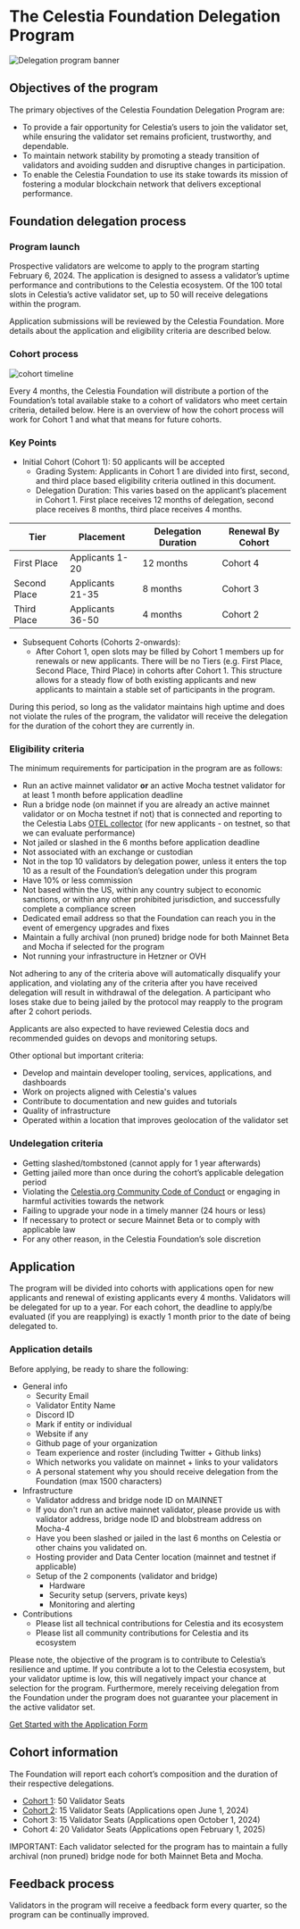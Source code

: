 # The Celestia Foundation Delegation Program

![Delegation program banner](/img/foundation-delegation-program.jpg)

## Objectives of the program

The primary objectives of the Celestia Foundation Delegation Program are:

* To provide a fair opportunity for Celestia’s users to join the validator set,
while ensuring the validator set remains proficient, trustworthy,
and dependable.
* To maintain network stability by promoting a steady transition of validators
and avoiding sudden and disruptive changes in participation.
* To enable the Celestia Foundation to use its stake towards its mission of
fostering a modular blockchain network that delivers exceptional performance.

## Foundation delegation process

### Program launch

Prospective validators are welcome to apply to the program starting February 6,
2024. The application is designed to assess a validator’s uptime performance
and contributions to the Celestia ecosystem. Of the 100 total slots in
Celestia’s active validator set, up to 50 will receive delegations within the
program.

Application submissions will be reviewed by the Celestia Foundation. More
details about the application and eligibility criteria are described below.

### Cohort process

![cohort timeline](/img/cohort-timeline.jpg)

Every 4 months, the Celestia Foundation will distribute a portion of the
Foundation’s total available stake to a cohort of validators who meet
certain criteria, detailed below. Here is an overview of how the cohort
process will work for Cohort 1 and what that means for future cohorts.

### Key Points

* Initial Cohort (Cohort 1): 50 applicants will be accepted
  * Grading System: Applicants in Cohort 1 are divided into first, second,
  and third place based eligibility criteria outlined in this document.
  * Delegation Duration: This varies based on the applicant’s placement in
  Cohort 1. First place receives 12 months of delegation, second place receives
  8 months, third place receives 4 months.

| Tier          | Placement       | Delegation Duration | Renewal By Cohort |
|---------------|-----------------|---------------------|-------------------|
| First Place   | Applicants 1-20 | 12 months           | Cohort 4          |
| Second Place  | Applicants 21-35| 8 months            | Cohort 3          |
| Third Place   | Applicants 36-50| 4 months            | Cohort 2          |

* Subsequent Cohorts (Cohorts 2-onwards):
  * After Cohort 1, open slots may be filled by Cohort 1 members up for
  renewals or new applicants. There will be no Tiers (e.g. First Place,
  Second Place, Third Place) in cohorts after Cohort 1. This structure
  allows for a steady flow of both existing applicants and new applicants
  to maintain a stable set of participants in the program.

During this period, so long as the validator maintains high uptime and
does not violate the rules of the program, the validator will receive
the delegation for the duration of the cohort they are currently in.

### Eligibility criteria

The minimum requirements for participation in the program are as follows:

* Run an active mainnet validator **or** an active Mocha testnet validator
for at least 1 month before application deadline
* Run a bridge node (on mainnet if you are already an active mainnet
validator or on Mocha testnet if not) that is connected and reporting
to the Celestia Labs [OTEL collector](../nodes/celestia-node-metrics.md)
(for new applicants - on testnet, so that we can evaluate performance)
* Not jailed or slashed in the 6 months before application deadline
* Not associated with an exchange or custodian
* Not in the top 10 validators by delegation power, unless it enters the
top 10 as a result of the Foundation’s delegation under this program
* Have 10% or less commission
* Not based within the US, within any country subject to economic sanctions,
or within any other prohibited jurisdiction, and successfully complete a
compliance screen
* Dedicated email address so that the Foundation can reach you in the event
of emergency upgrades and fixes
* Maintain a fully archival (non pruned) bridge node for both Mainnet Beta and Mocha if selected for the program
* Not running your infrastructure in Hetzner or OVH 

Not adhering to any of the criteria above will automatically disqualify your
application, and violating any of the criteria after you have received
delegation will result in withdrawal of the delegation. A participant
who loses stake due to being jailed by the protocol may reapply to the
program after 2 cohort periods.

Applicants are also expected to have reviewed Celestia docs and recommended
guides on devops and monitoring setups.

Other optional but important criteria:

* Develop and maintain developer tooling, services, applications, and
dashboards
* Work on projects aligned with Celestia's values
* Contribute to documentation and new guides and tutorials
* Quality of infrastructure
* Operated within a location that improves geolocation of the validator set

### Undelegation criteria

* Getting slashed/tombstoned (cannot apply for 1 year afterwards)
* Getting jailed more than once during the cohort’s applicable delegation
period
* Violating the
[Celestia.org Community Code of Conduct](../community/coc.md)
or engaging in harmful activities towards the network
* Failing to upgrade your node in a timely manner (24 hours or less)
* If necessary to protect or secure Mainnet Beta or to comply with applicable
law
* For any other reason, in the Celestia Foundation’s sole discretion

## Application

The program will be divided into cohorts with applications open for new
applicants and renewal of existing applicants every 4 months. Validators
will be delegated for up to a year. For each cohort, the deadline to
apply/be evaluated (if you are reapplying) is exactly 1 month prior to
the date of being delegated to.

### Application details

Before applying, be ready to share the following:

* General info
  * Security Email
  * Validator Entity Name
  * Discord ID
  * Mark if entity or individual
  * Website if any
  * Github page of your organization
  * Team experience and roster (including Twitter + Github links)
  * Which networks you validate on mainnet + links to your validators
  * A personal statement why you should receive delegation from the
  Foundation (max 1500 characters)
* Infrastructure
  * Validator address and bridge node ID on MAINNET
  * If you don't run an active mainnet validator, please provide us with
  validator address, bridge node ID and blobstream address on Mocha-4
  * Have you been slashed or jailed in the last 6 months on Celestia or
  other chains you validated on.
  * Hosting provider and Data Center location (mainnet and testnet if applicable)
  * Setup of the 2 components (validator and bridge)
    * Hardware
    * Security setup (servers, private keys)
    * Monitoring and alerting
* Contributions
  * Please list all technical contributions for Celestia and its ecosystem
  * Please list all community contributions for Celestia and its ecosystem

Please note, the objective of the program is to contribute to Celestia’s
resilience and uptime. If you contribute a lot to the Celestia ecosystem,
but your validator uptime is low, this will negatively impact your chance
at selection for the program. Furthermore, merely receiving delegation
from the Foundation under the program does not guarantee your placement
in the active validator set.

[Get Started with the Application Form](https://forms.gle/RHTLvvkF4jHuaviEA)

## Cohort information

The Foundation will report each cohort’s composition and the duration of
their respective delegations.

* [Cohort 1](https://docs.google.com/spreadsheets/d/1Fxu9uYJ4wxfHChEiSg5bmXAMU8IZSq7J3GYDCFgk1HA/edit#gid=0): 50 Validator Seats
* [Cohort 2](https://docs.google.com/spreadsheets/d/1Fxu9uYJ4wxfHChEiSg5bmXAMU8IZSq7J3GYDCFgk1HA/edit?gid=855157686#gid=855157686): 15 Validator Seats (Applications open June 1, 2024)
* Cohort 3: 15 Validator Seats (Applications open October 1, 2024)
* Cohort 4: 20 Validator Seats (Applications open February 1, 2025)

IMPORTANT: Each validator selected for the program has to maintain a fully archival (non pruned) bridge node for both Mainnet Beta and Mocha.

## Feedback process

Validators in the program will receive a feedback form every quarter, so
the program can be continually improved.
